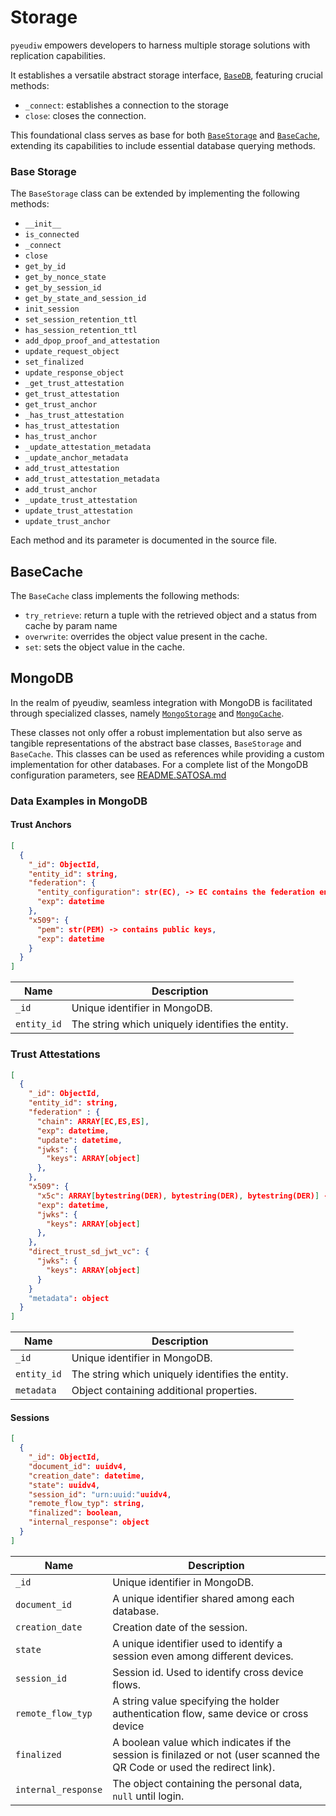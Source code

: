# Storage

`pyeudiw` empowers developers to harness multiple storage solutions with replication capabilities.

It establishes a versatile abstract storage interface, [`BaseDB`](../pyeudiw/storage/base_db.py), 
featuring crucial methods:
- `_connect`: establishes a connection to the storage
- `close`: closes the connection.

This foundational class serves as base for both [`BaseStorage`](../pyeudiw/storage/base_storage.py) and 
[`BaseCache`](../pyeudiw/storage/base_cache.py), 
extending its capabilities to include essential database querying methods.

### Base Storage

The `BaseStorage` class can be extended by implementing the following methods:

-  `__init__`                       
-  `is_connected`                   
-  `_connect`                       
-  `close`                          
-  `get_by_id`                      
-  `get_by_nonce_state`             
-  `get_by_session_id`              
-  `get_by_state_and_session_id`    
-  `init_session`                   
-  `set_session_retention_ttl`      
-  `has_session_retention_ttl`      
-  `add_dpop_proof_and_attestation` 
-  `update_request_object`          
-  `set_finalized`                  
-  `update_response_object`         
-  `_get_trust_attestation`         
-  `get_trust_attestation`          
-  `get_trust_anchor`               
-  `_has_trust_attestation`         
-  `has_trust_attestation`          
-  `has_trust_anchor`               
-  `_update_attestation_metadata`   
-  `_update_anchor_metadata`        
-  `add_trust_attestation`          
-  `add_trust_attestation_metadata` 
-  `add_trust_anchor`               
-  `_update_trust_attestation`      
-  `update_trust_attestation`       
-  `update_trust_anchor`            

Each method and its parameter is documented in the source file.

## BaseCache

The `BaseCache` class implements the following methods:
 
- `try_retrieve`: return a tuple with the retrieved object and a status from cache by param name
- `overwrite`: overrides the object value present in the cache.
- `set`: sets the object value in the cache.

## MongoDB

In the realm of pyeudiw, seamless integration with MongoDB is facilitated through specialized classes, namely 
[`MongoStorage`](../pyeudiw/storage/mongo_storage.py) and [`MongoCache`](../pyeudiw/storage/mongo_cache.py).  

These classes not only offer a robust implementation but also serve as tangible representations of the abstract base 
classes, `BaseStorage` and `BaseCache`.
This classes can be used as references while providing a custom implementation for other databases.
For a complete list of the MongoDB configuration parameters, see [README.SATOSA.md](/README.SATOSA.md#storage)

### Data Examples in MongoDB

#### Trust Anchors

```json
[  
  {
    "_id": ObjectId,
    "entity_id": string,
    "federation": {
      "entity_configuration": str(EC), -> EC contains the federation entity public keys,
      "exp": datetime
    },
    "x509": {
      "pem": str(PEM) -> contains public keys,
      "exp": datetime
    }
  }
]
```

| Name                 | Description                                                                                                              |
| -------------------- | ------------------------------------------------------------------------------------------------------------------------ | 
| `_id`                | Unique identifier in MongoDB.                                                                                            |
| `entity_id`          | The string which uniquely identifies the entity.                                                                         |



### Trust Attestations

```json
[
  {
    "_id": ObjectId,
    "entity_id": string,
    "federation" : {
      "chain": ARRAY[EC,ES,ES],
      "exp": datetime,
      "update": datetime,
      "jwks": {
        "keys": ARRAY[object]
      },
    },
    "x509": {
      "x5c": ARRAY[bytestring(DER), bytestring(DER), bytestring(DER)] -> contains public keys,
      "exp": datetime,
      "jwks": {
        "keys": ARRAY[object]
      },
    },
    "direct_trust_sd_jwt_vc": {
      "jwks": {
        "keys": ARRAY[object]
      }
    }
    "metadata": object
  }
]
```

| Name                 | Description                                                                                                              |
| -------------------- | ------------------------------------------------------------------------------------------------------------------------ | 
| `_id`                | Unique identifier in MongoDB.                                                                                            |
| `entity_id`          | The string which uniquely identifies the entity.                                                                         |
| `metadata`           | Object containing additional properties.                                                                                 |

#### Sessions

```json
[
  {
    "_id": ObjectId,
    "document_id": uuidv4,
    "creation_date": datetime,
    "state": uuidv4,
    "session_id": "urn:uuid:"uuidv4,
    "remote_flow_typ": string,
    "finalized": boolean,
    "internal_response": object
  }
]
```

| Name                 | Description                                                                                                              |
| -------------------- | ------------------------------------------------------------------------------------------------------------------------ | 
| `_id`                | Unique identifier in MongoDB.                                                                                            |
| `document_id`        | A unique identifier shared among each database.                                                                          |
| `creation_date`      | Creation date of the session.                                                                                            |
| `state`              | A unique identifier used to identify a session even among different devices.                                             |
| `session_id`         | Session id. Used to identify cross device flows.                                                                         |
| `remote_flow_typ`| A string value specifying the holder authentication flow, same device or cross device             |
| `finalized`          | A boolean value which indicates if the session is finilazed or not (user scanned the QR Code or used the redirect link). |
| `internal_response`  | The object containing the personal data, `null` until login.                                                             |
